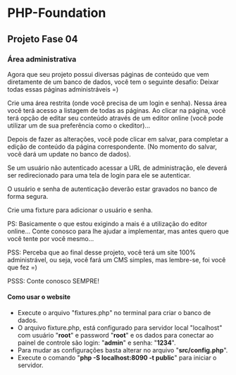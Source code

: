 <h1>PHP-Foundation</h1>

<h2>Projeto Fase 04</h3>

<h3>Área administrativa</h3>

Agora que seu projeto possui diversas páginas de conteúdo que vem diretamente de um banco de dados, você tem o seguinte desafio: Deixar todas essas páginas administráveis =)

Crie uma área restrita (onde você precisa de um login e senha). Nessa área você terá acesso a listagem de todas as páginas. Ao clicar na página, você terá opção de editar seu conteúdo através de um editor online (você pode utilizar um de sua preferência como o ckeditor)...

Depois de fazer as alterações, você pode clicar em salvar, para completar a edição de conteúdo da página correspondente. (No momento do salvar, você dará um update no banco de dados).

Se um usuário não autenticado acessar a URL de administração, ele deverá ser redirecionado para uma tela de login para ele se autenticar.

O usuário e senha de autenticação deverão estar gravados no banco de forma segura.

Crie uma fixture para adicionar o usuário e senha.

PS: Basicamente o que estou exigindo a mais é a utilização do editor online... Conte conosco para lhe ajudar a implementar, mas antes quero que você tente por você mesmo...

PSS: Perceba que ao final desse projeto, você terá um site 100% administrável, ou seja, você fará um CMS simples, mas lembre-se, foi você que fez =)

PSSS: Conte conosco SEMPRE!


<h4>Como usar o website</h4>

- Execute o arquivo "fixtures.php" no terminal para criar o banco de dados.
- O arquivo fixture.php, está configurado para servidor local "localhost" com usuário "<b>root</b>" e password "<b>root</b>" e os dados para conectar ao painel de controle são login: "<b>admin</b>" e senha: "<b>1234</b>".
- Para mudar as configurações basta alterar no arquivo "<b>src/config.php</b>".
- Execute o comando "<b>php -S localhost:8090 -t public</b>" para iniciar o servidor.
